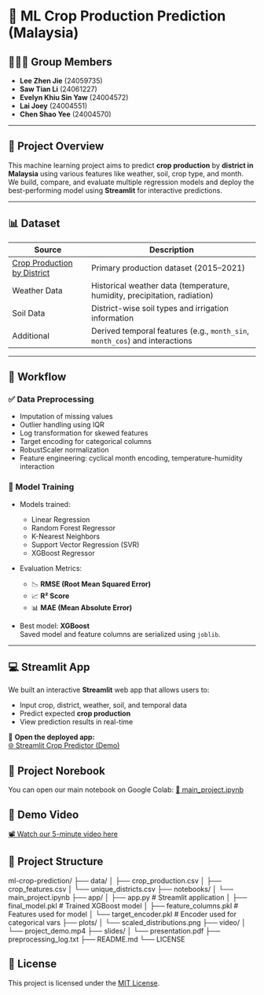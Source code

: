 # 🌾 ML Crop Production Prediction (Malaysia)

## 🧑‍🤝‍🧑 Group Members
- **Lee Zhen Jie** (24059735)
- **Saw Tian Li** (24061227)
- **Evelyn Khiu Sin Yaw** (24004572)
- **Lai Joey** (24004551)
- **Chen Shao Yee** (24004570)

---

## 📌 Project Overview
This machine learning project aims to predict **crop production** by **district in Malaysia** using various features like weather, soil, crop type, and month. We build, compare, and evaluate multiple regression models and deploy the best-performing model using **Streamlit** for interactive predictions.

---

## 📊 Dataset

| Source | Description |
|--------|-------------|
| [Crop Production by District](https://data.gov.my/data-catalogue/crops_district_production?) | Primary production dataset (2015–2021) |
| Weather Data | Historical weather data (temperature, humidity, precipitation, radiation) |
| Soil Data | District-wise soil types and irrigation information |
| Additional | Derived temporal features (e.g., `month_sin`, `month_cos`) and interactions |

---

## 🔄 Workflow

### ✅ Data Preprocessing
- Imputation of missing values
- Outlier handling using IQR
- Log transformation for skewed features
- Target encoding for categorical columns
- RobustScaler normalization
- Feature engineering: cyclical month encoding, temperature-humidity interaction

### 🧠 Model Training
- Models trained:
  - Linear Regression
  - Random Forest Regressor
  - K-Nearest Neighbors
  - Support Vector Regression (SVR)
  - XGBoost Regressor

- Evaluation Metrics:
  - 📉 **RMSE (Root Mean Squared Error)**
  - 📈 **R² Score**
  - 📊 **MAE (Mean Absolute Error)**

- Best model: **XGBoost**  
  Saved model and feature columns are serialized using `joblib`.

---

## 💻 Streamlit App

We built an interactive **Streamlit** web app that allows users to:

- Input crop, district, weather, soil, and temporal data
- Predict expected **crop production**
- View prediction results in real-time

📍 **Open the deployed app:**  
[🌐 Streamlit Crop Predictor (Demo)](https://ml-crop-prediction-4dosgknvhwbxcg6jpbmswd.streamlit.app/#enter-crop-details)

## 🧪 Project Norebook

You can open our main notebook on Google Colab:
[📔 main_project.ipynb](https://colab.research.google.com/drive/1syJ23EiOkey0Q5Slqbe0izVg8hKVXV-R?usp=sharing)

## 🎥 Demo Video
[📽️ Watch our 5-minute video here](https://youtu.be/your-demo-link)

## 📂 Project Structure
ml-crop-prediction/
├── data/
│   ├── crop_production.csv
│   ├── crop_features.csv
│   └── unique_districts.csv
├── notebooks/
│   └── main_project.ipynb
├── app/
│   ├── app.py                 # Streamlit application
│   ├── final_model.pkl        # Trained XGBoost model
│   ├── feature_columns.pkl    # Features used for model
│   └── target_encoder.pkl     # Encoder used for categorical vars
├── plots/
│   └── scaled_distributions.png
├── video/
│   └── project_demo.mp4
├── slides/
│   └── presentation.pdf
├── preprocessing_log.txt
├── README.md
└── LICENSE
        

## 📄 License
This project is licensed under the [MIT License](LICENSE).
